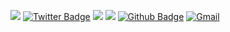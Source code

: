 


![](https://komarev.com/ghpvc/?username=openduct) [![Twitter Badge](https://img.shields.io/badge/-@openduct-1ca0f1?style=flat&labelColor=1ca0f1&logo=twitter&logoColor=white&link=https://twitter.com/_openduct)](https://twitter.com/openduct) <a href="https://instagram.com/openductr"><img src="https://img.shields.io/badge/-@openductr_-E4405F?style=flat&logo=Instagram&logoColor=white"/></a> <a href="https://www.openduct.net"><img src="https://img.shields.io/badge/-openduct.net-3423A6?style=flat&logo=Google-Chrome&logoColor=white"/></a> [![Github Badge](https://img.shields.io/badge/-@openduct-24292e?style=flat&logo=Github&logoColor=white&link=https://github.com/openduct)](https://github.com/openduct) [![Gmail](https://img.shields.io/badge/-support@openduct.net-c14438?style=flat&logo=Gmail&logoColor=white)](mailto:support@openduct.net)


